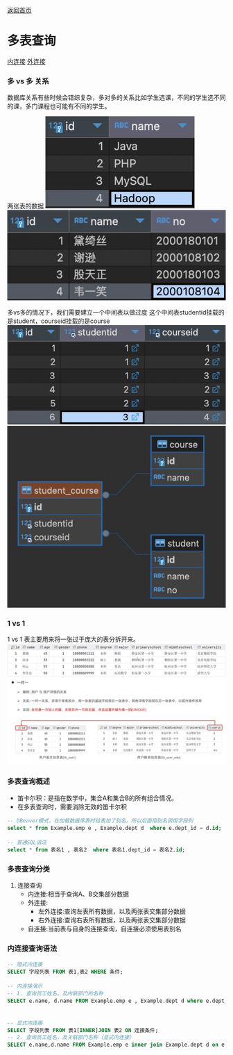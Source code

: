 [返回首页](./1.MySQL概述.md)

# 多表查询

[内连接](#table1)
[外连接](#table2)

### 多 vs 多 关系

数据库关系有些时候会错综复杂，多对多的关系比如学生选课，不同的学生选不同的课，多门课程也可能有不同的学生。

两张表的数据
![](./image/1722563128014.jpg)![](./image/1722563152974.jpg) 

多vs多的情况下，我们需要建立一个中间表以做过度
这个中间表studentid挂载的是student，courseid挂载的是course
![](./image/1722563916489.jpg)
![](./image/1722564585212.jpg)

### 1 vs 1 

1 vs 1 表主要用来将一张过于庞大的表分拆开来。
![](./image/1722564677006.jpg)
![](./image/1722570257842.jpg)

### 多表查询概述

* 笛卡尔积：是指在数学中，集合A和集合B的所有组合情况。
* 在多表查询时，需要消除无效的笛卡尔积
```sql
-- DBeaver模式，在加载数据库表时给表加了别名，所以后面用别名调用字段列
select * from Example.emp e , Example.dept d  where e.dept_id = d.id;

-- 普通SQL语法
select * from 表名1 , 表名2  where 表名1.dept_id = 表名2.id;
```

### 多表查询分类
1. 连接查询
    * 内连接:相当于查询A、B交集部分数据
    * 外连接:
      * 左外连接:查询左表所有数据，以及两张表交集部分数据
      * 右外连接:查询右表所有数据，以及两张表交集部分数据
    * 自连接:当前表与自身的连接查询，自连接必须使用表别名

### <a id="table1">内连接查询语法</a>
```sql
-- 隐式内连接
SELECT 字段列表 FROM 表1,表2 WHERE 条件;

-- 内连接演示
-- 1. 查询员工姓名，及内联部门的名称
SELECT e.name, d.name FROM Example.emp e , Example.dept d where e.dept_id =d.id;


-- 显式内连接
SELECT 字段列表 FROM 表1[INNER]JOIN 表2 ON 连接条件;
-- 2. 查询员工姓名，及关联部门名称（显式内连接）
SELECT e.name,d.name FROM Example.emp e inner join Example.dept d on e.dept_id =d.id ;
```